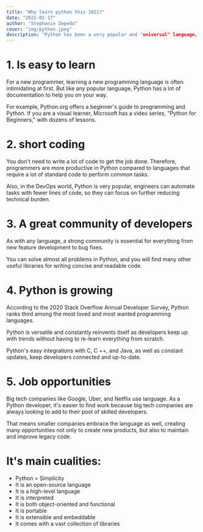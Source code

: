 ```yaml
---
title: "Why learn python this 2021?"
date: "2021-01-17"
author: "Stephanie Zepeda"
cover: "img/python.jpeg"
description: "Python has been a very popular and "universal" language, and with many new followers in professional fields such as data science and machine learning. 2020 was a great year for Python, and 2021 looks to be even better. For all this, here are 5 reasons why you are encouraged to learn to learn to program in Python."
---
```


# 1. Is easy to learn

For a new programmer, learning a new programming language is often intimidating at first. But like any popular language, Python has a lot of documentation to help you on your way.

For example, Python.org offers a beginner's guide to programming and Python. If you are a visual learner, Microsoft has a video series, "Python for Beginners," with dozens of lessons.

# 2. short coding

You don't need to write a lot of code to get the job done. Therefore, programmers are more productive in Python compared to languages that require a lot of standard code to perform common tasks.

Also, in the DevOps world, Python is very popular, engineers can automate tasks with fewer lines of code, so they can focus on further reducing technical burden.

# 3. A great community of developers

As with any language, a strong community is essential for everything from new feature development to bug fixes.

You can solve almost all problems in Python, and you will find many other useful libraries for writing concise and readable code.

# 4. Python is growing

According to the 2020 Stack Overflow Annual Developer Survey, Python ranks third among the most loved and most wanted programming languages.

Python is versatile and constantly reinvents itself as developers keep up with trends without having to re-learn everything from scratch.

Python's easy integrations with C, C ++, and Java, as well as constant updates, keep developers connected and up-to-date.

# 5. Job opportunities

Big tech companies like Google, Uber, and Netflix use language. As a Python developer, it's easier to find work because big tech companies are always looking to add to their pool of skilled developers.

That means smaller companies embrace the language as well, creating many opportunities not only to create new products, but also to maintain and improve legacy code.

# It's main cualities:
  - Python = Simplicity
  - It is an open-source language
  - It is a high-level language
  - It is interpreted
  - It is both object-oriented and functional
  - It is portable
  - It is extensible and embeddable
  - It comes with a vast collection of libraries
